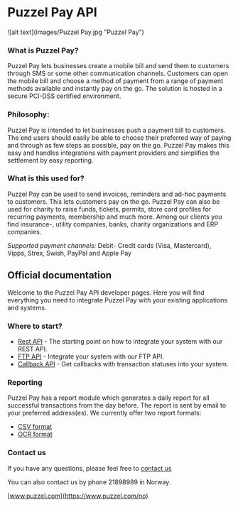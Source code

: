 Puzzel Pay API
============
![alt text](images/Puzzel Pay.jpg "Puzzel Pay")
### What is Puzzel Pay?
Puzzel Pay lets businesses create a mobile bill and send them to customers through SMS or some other communication channels. Customers can open the mobile bill and choose a method of payment from a range of payment methods available and instantly pay on the go. The solution is hosted in a secure PCI-DSS certified environment.

### Philosophy:
Puzzel Pay is intended to let businesses push a payment bill to customers. The end users should easily
be able to choose their preferred way of paying and through as few steps as possible, pay on the go. Puzzel Pay makes this easy
and handles integrations with payment providers and simplifies the settlement by easy reporting. 

### What is this used for?
Puzzel Pay can be used to send invoices, reminders and ad-hoc payments to customers. This lets customers pay on the go. Puzzel Pay can also be used for charity to raise funds, tickets, permits, store card profiles for recurring payments, membership and much more. Among our clients you find insurance-, utility companies, banks, charity organizations and ERP companies.

*Supported payment channels:*  Debit- Credit cards (Visa, Mastercard), Vipps, Strex, Swish, PayPal and Apple Pay 

Official documentation
----------------------

Welcome to the Puzzel Pay API developer pages. Here you will find everything you need to integrate Puzzel Pay with your existing applications and systems.

### Where to start?

-   [Rest API](rest.md) - The starting point on how to integrate your system with our REST API.
-   [FTP API](ftp.md) - Integrate your system with our FTP API.
-   [Callback API](callback.md) - Get callbacks with transaction statuses into your system. 

### Reporting
Puzzel Pay has a report module which generates a daily report for all successful transactions from the day before. The report is sent by email to your preferred address(es). We currently offer two report formats:

-   [CSV format](report_csv.md)
-   [OCR format](report_ocr.md)

### Contact us
If you have any questions, please feel free to  [contact us](https://www.puzzel.com/no/om-puzzel/kontakt-oss/) 

You can also contact us by phone 21898989 in Norway.

[www.puzzel.com](https://www.puzzel.com/no)
